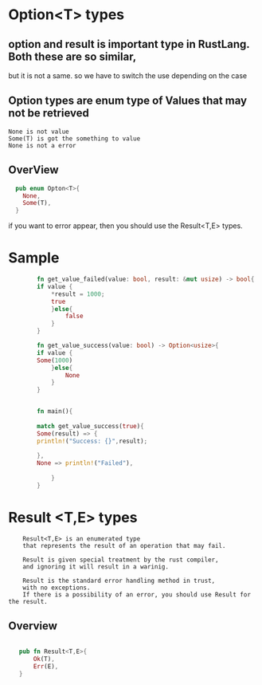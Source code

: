 # Option\<T\> types

## option and result is important type in RustLang. Both these are so similar,
but it is not a same.
so we have to switch the use depending on the case


## Option<T> types are enum type of Values that may not be retrieved
    None is not value
    Some(T) is got the something to value 
    None is not a error

## OverView
    
```rust
  pub enum Opton<T>{
    None,
    Some(T),
  }
 ```
    
if you want to error appear,
then you should use the Result<T,E> types.

    
    
    
# Sample
```rust
        fn get_value_failed(value: bool, result: &mut usize) -> bool{
        if value {
            *result = 1000;
            true
            }else{
                false
            }
        }

        fn get_value_success(value: bool) -> Option<usize>{
        if value {
        Some(1000)
            }else{
                None
            }
        }


        fn main(){
    
        match get_value_success(true){
        Some(result) => { 
        println!("Success: {}",result);
        
        },
        None => println!("Failed"),
            
            }
        }
```
    
# Result \<T,E\> types
        Result<T,E> is an enumerated type 
        that represents the result of an operation that may fail.

        Result is given special treatment by the rust compiler,
        and ignoring it will result in a warinig.

        Result is the standard error handling method in trust,
        with no exceptions.
        If there is a possibility of an error, you should use Result for the result.
    
## Overview
    
 ```rust
    
    pub fn Result<T,E>{
        Ok(T),
        Err(E),
    }
 ```
